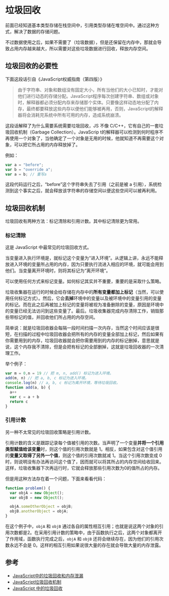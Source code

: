 # 垃圾回收

前面已经知道基本类型存储在栈空间中，引用类型存储在堆空间中。通过这种方式，解决了数据的存储问题。

不过数据使用之后，如果不需要了（垃圾数据），但是还保留在内存中，那就会导致占用内存越来越大，所以需要对这些垃圾数据进行回收，释放内存空间。

## 垃圾回收的必要性

下面这段话引自《JavaScript权威指南（第四版）》

> 由于字符串、对象和数组没有固定大小，所有当他们的大小已知时，才能对他们进行动态的存储分配。JavaScript程序每次创建字符串、数组或对象时，解释器都必须分配内存来存储那个实体。只要像这样动态地分配了内存，最终都要释放这些内存以便他们能够被再用，否则，JavaScript的解释器将会消耗完系统中所有可用的内存，造成系统崩溃。

这段话解释了为什么需要系统需要垃圾回收，JS 不像 C/C++，它有自己的一套垃圾回收机制（Garbage Collection）。JavaScrip t的解释器可以检测到何时程序不再使用一个对象了，当他确定了一个对象是无用的时候，他就知道不再需要这个对象，可以把它所占用的内存释放掉了。

例如：

```js
var a = "before";
var b = "override a";
var a = b; // 重写a
```

这段代码运行之后，“before”这个字符串失去了引用（之前是被 a 引用），系统检测到这个事实之后，就会释放该字符串的存储空间以便这些空间可以被再利用。

## 垃圾回收机制

垃圾回收有两种方法：标记清除和引用计数。其中标记清除更为常用。

### 标记清除

这是 JavaScript 中最常见的垃圾回收方式。

当变量进入执行环境是，就标记这个变量为“进入环境”。从逻辑上讲，永远不能释放进入环境的变量所占用的内存，因为只要执行流进入相应的环境，就可能会用到他们。当变量离开环境时，则将其标记为“离开环境”。

可以使用任何方式来标记变量。如何标记其实并不重要，重要的是采取什么策略。

垃圾收集器在运行的时候会给存储在内存中的**所有变量都加上标记**（当然，可以使用任何标记方式）。然后，它会**去掉**环境中的变量以及被环境中的变量引用的变量的标记。而在此之后再被加上标记的变量将被视为准备删除的变量，原因是环境中的变量已经无法访问到这些变量了。最后。垃圾收集器完成内存清除工作，销毁那些带标记的值，并回收他们所占用的内存空间。

简单说：就是垃圾回收器会每隔一段时间扫描一次内存，当然这个时间应该是很短，在扫描的过程中垃圾回收器会把所有的内存的变量全部加上标记，然后如果有你需要用到的内存，垃圾回收器就会把你需要用到的内存的标记删掉，意思就是说，这个内存我不清除，但是会把有标记的全部删掉，这就是垃圾回收器的一次清理工作。

举个例子：

```js
var m = 0,n = 19 // 把 m, n, add() 标记为进入环境。
add(m, n) // 把 a, b, c 标记为进入环境。
console.log(n) // a, b, c 标记为离开环境，等待垃圾回收。
function add(a, b) {
  a++
  var c = a + b
  return c
}

```

### 引用计数

另一种不太常见的垃圾回收策略是引用计数。

引用计数的含义是跟踪记录每个值被引用的次数。当声明了一个变量**并将一个引用类型赋值给该变量**时，则这个值的引用次数就是 1。相反，如果包含对这个值引用的**变量又取得了另外一个值**，则这个值的引用次数就减 1。当这个引用次数变成 0 时，则说明没有办法再访问这个值了，因而就可以将其所占的内存空间给收回来。这样，垃圾收集器下次再运行时，它就会释放那些引用次数为0的值所占的内存。

但是用这种方法存在着一个问题，下面来看看代码：

```js
function problem() {
  var objA = new Object();
  var objB = new Object();

  objA.someOtherObject = objB;
  objB.anotherObject = objA;
}
```

在这个例子中，`objA` 和 `objB` 通过各自的属性相互引用；也就是说这两个对象的引用次数都是2。在采用引用计数的策略中，由于函数执行之后，这两个对象都离开了作用域，函数执行完成之后，`objA` 和 `objB` 还将会继续存在，因为他们的引用次数永远不会是 0。这样的相互引用如果说很大量的存在就会导致大量的内存泄露。

## 参考

- [JavaScript中的垃圾回收和内存泄漏](https://juejin.im/post/5cb33660e51d456e811d2687)
- [JavaScript垃圾回收机制](https://www.cnblogs.com/hustskyking/archive/2013/04/27/garbage-collection.html)
- [JavaScript 中的垃圾回收](https://zhuanlan.zhihu.com/p/23992332)